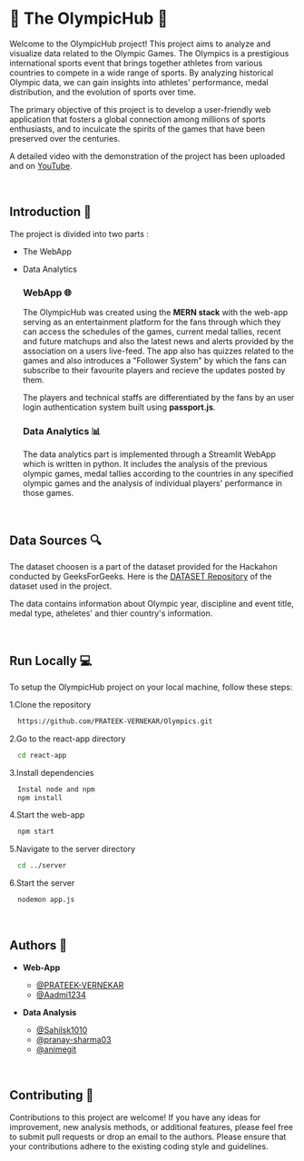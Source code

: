 # 🏅 The OlympicHub 🚀

Welcome to the OlympicHub project! This project aims to analyze and visualize data related to the Olympic Games. The Olympics is a prestigious international sports event that brings together athletes from various countries to compete in a wide range of sports. By analyzing historical Olympic data, we can gain insights into athletes' performance, medal distribution, and the evolution of sports over time.

The primary objective of this project is to develop a user-friendly web application that fosters a global connection among millions of sports enthusiasts, and to inculcate the spirits of the games that have been preserved over the centuries.

A detailed video with the demonstration of the project has been uploaded and on [YouTube](https://www.youtube.com/watch?v=lrYFimZ_1aA).

&nbsp;

## Introduction 🚀

The project is divided into two parts :

- The WebApp
- Data Analytics

  ### WebApp 🌐

  The OlympicHub was created using the **MERN stack** with the web-app serving as an entertainment platform for the fans through which they can access the schedules of the games, current medal tallies, recent and future matchups and also the latest news and alerts provided by the association on a users live-feed. The app also has quizzes related to the games and also introduces a "Follower System" by which the fans can subscribe to their favourite players and recieve the updates posted by them.

  The players and technical staffs are differentiated by the fans by an user login authentication system built using **passport.js**.

  ### Data Analytics 📊

  The data analytics part is implemented through a Streamlit WebApp which is written in python. It includes the analysis of the previous olympic games, medal tallies according to the countries in any specified olympic games and the analysis of individual players' performance in those games.

&nbsp;

## Data Sources 🔍

The dataset choosen is a part of the dataset provided for the Hackahon conducted by GeeksForGeeks. Here is the [DATASET Repository](https://github.com/AshishJangra27/GFG-Hackathon) of the dataset used in the project.

The data contains information about Olympic year, discipline and event title, medal type, atheletes' and thier country's information.

&nbsp;

## Run Locally 💻

To setup the OlympicHub project on your local machine, follow these steps:

1.Clone the repository

```bash
  https://github.com/PRATEEK-VERNEKAR/Olympics.git
```

2.Go to the react-app directory

```bash
  cd react-app
```

3.Install dependencies

```bash
  Instal node and npm
  npm install
```

4.Start the web-app

```bash
  npm start
```

5.Navigate to the server directory

```bash
  cd ../server
```

6.Start the server

```bash
  nodemon app.js
```

&nbsp;

## Authors 👥

- **Web-App**

  - [@PRATEEK-VERNEKAR](https://github.com/PRATEEK-VERNEKAR)
  - [@Aadmi1234](https://www.github.com/Aadmi1234)

- **Data Analysis**
  - [@Sahilsk1010](https://github.com/Sahilsk1010)
  - [@pranay-sharma03](https://github.com/pranay-sharma03)
  - [@animegit](https://github.com/animegit)

&nbsp;

## Contributing 🤝

Contributions to this project are welcome! If you have any ideas for improvement, new analysis methods, or additional features, please feel free to submit pull requests or drop an email to the authors. Please ensure that your contributions adhere to the existing coding style and guidelines.

